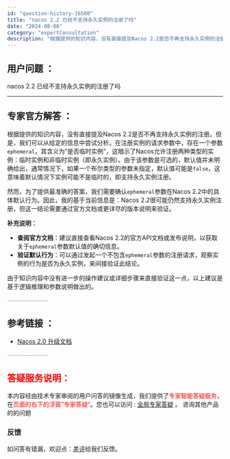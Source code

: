 ```yaml
---
id: "question-history-16500"
title: "nacos 2.2 已经不支持永久实例的注册了吗"
date: "2024-08-08"
category: "expertConsultation"
description: "根据提供的知识内容，没有直接提及Nacos 2.2是否不再支持永久实例的注册。但是，我们可以从给定的信息中尝试分析。在注册实例的请求参数中，存在一个参数`ephemeral`，其含义为“是否临时实例”，这暗示了Nacos允许注册两种类型的实例：临时实例和非临时实例（即永久实例）。由于该参数是可选的，"
---
```


## 用户问题 ： 
 nacos 2.2 已经不支持永久实例的注册了吗  

---------------
## 专家官方解答 ：

根据提供的知识内容，没有直接提及Nacos 2.2是否不再支持永久实例的注册。但是，我们可以从给定的信息中尝试分析。在注册实例的请求参数中，存在一个参数`ephemeral`，其含义为“是否临时实例”，这暗示了Nacos允许注册两种类型的实例：临时实例和非临时实例（即永久实例）。由于该参数是可选的，默认值并未明确给出，通常情况下，如果一个布尔类型的参数未指定，默认值可能是`false`，这意味着默认情况下实例可能不是临时的，即支持永久实例注册。

然而，为了提供最准确的答案，我们需要确认`ephemeral`参数在Nacos 2.2中的具体默认行为。因此，我的基于当前信息是：Nacos 2.2很可能仍然支持永久实例注册，但这一结论需要通过官方文档或更详尽的版本说明来验证。

**补充说明：**
- **查阅官方文档**：建议直接查看Nacos 2.2的官方API文档或发布说明，以获取关于`ephemeral`参数默认值的确切信息。
- **验证默认行为**：可以通过发起一个不包含`ephemeral`参数的注册请求，观察实例的行为是否为永久实例，来间接验证此结论。

由于知识内容中没有进一步的操作建议或详细步骤来直接验证这一点，以上建议是基于逻辑推理和参数说明做出的。


<font color="#949494">---------------</font> 


## 参考链接 ：

* [Nacos 2.0 升级文档](https://nacos.io/docs/latest/upgrading/200-upgrading)


 <font color="#949494">---------------</font> 
 


## <font color="#FF0000">答疑服务说明：</font> 

本内容经由技术专家审阅的用户问答的镜像生成，我们提供了<font color="#FF0000">专家智能答疑服务</font>，在<font color="#FF0000">页面的右下的浮窗”专家答疑“</font>。您也可以访问 : [全局专家答疑](https://answer.opensource.alibaba.com/docs/intro) 。 咨询其他产品的的问题

### 反馈
如问答有错漏，欢迎点：[差评](https://ai.nacos.io/user/feedbackByEnhancerGradePOJOID?enhancerGradePOJOId=16505)给我们反馈。
